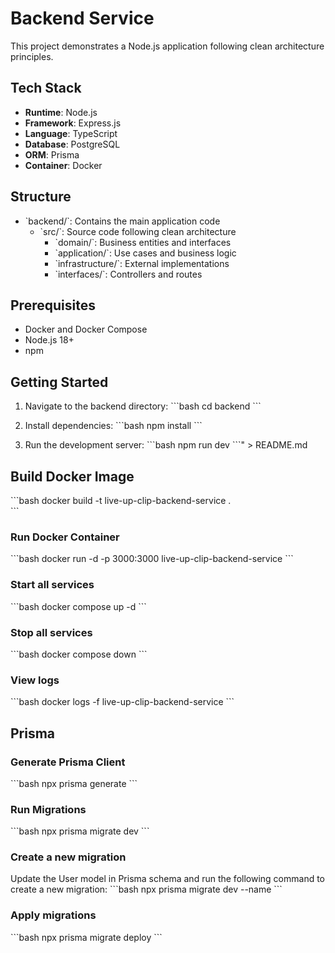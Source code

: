 # Backend Service
This project demonstrates a Node.js application following clean architecture principles.

## Tech Stack
- **Runtime**: Node.js
- **Framework**: Express.js
- **Language**: TypeScript
- **Database**: PostgreSQL
- **ORM**: Prisma
- **Container**: Docker

## Structure

- \`backend/\`: Contains the main application code
  - \`src/\`: Source code following clean architecture
    - \`domain/\`: Business entities and interfaces
    - \`application/\`: Use cases and business logic
    - \`infrastructure/\`: External implementations
    - \`interfaces/\`: Controllers and routes

## Prerequisites
- Docker and Docker Compose
- Node.js 18+
- npm

## Getting Started

1. Navigate to the backend directory:
   \`\`\`bash
   cd backend
   \`\`\`

2. Install dependencies:
   \`\`\`bash
   npm install
   \`\`\`

3. Run the development server:
   \`\`\`bash
   npm run dev
   \`\`\`" > README.md

## Build Docker Image

\`\`\`bash
docker build -t live-up-clip-backend-service .   
\`\`\`

### Run Docker Container

\`\`\`bash
docker run -d -p 3000:3000 live-up-clip-backend-service
\`\`\`

### Start all services

\`\`\`bash
docker compose up -d
\`\`\`

### Stop all services

\`\`\`bash
docker compose down
\`\`\`

### View logs

\`\`\`bash
docker logs -f live-up-clip-backend-service
\`\`\`

## Prisma

### Generate Prisma Client

\`\`\`bash
npx prisma generate
\`\`\`

### Run Migrations

\`\`\`bash
npx prisma migrate dev
\`\`\`

### Create a new migration
Update the User model in Prisma schema and run the following command to create a new migration:
\`\`\`bash
npx prisma migrate dev --name <migration-name>
\`\`\`

### Apply migrations

\`\`\`bash
npx prisma migrate deploy
\`\`\`







